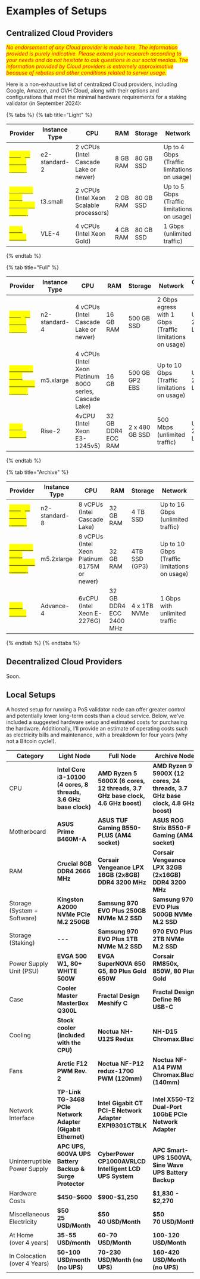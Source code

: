 # Examples of Setups

## Centralized Cloud Providers

_<mark style="color:red;">No endorsement of any Cloud provider is made here. The information provided is purely indicative. Please extend your research according to your needs and do not hesitate to ask questions in our social medias. The information provided by Cloud providers is extremely approximative because of rebates and other conditions related to server usage.</mark>_&#x20;

Here is a non-exhaustive list of centralized Cloud providers, including Google, Amazon, and OVH Cloud, along with their options and configurations that meet the minimal hardware requirements for a staking validator (in September 2024):

{% tabs %}
{% tab title="Light" %}
<table data-view="cards" data-full-width="true"><thead><tr><th>Provider</th><th>Instance Type</th><th>CPU</th><th>RAM</th><th>Storage</th><th>Network</th><th>Operating System</th><th>Price</th></tr></thead><tbody><tr><td><a href="https://cloud.google.com/"><mark style="color:yellow;"><strong>Google Cloud (GCP)</strong></mark></a></td><td>e2-standard-2</td><td>2 vCPUs (Intel Cascade Lake or newer)</td><td>8 GB RAM</td><td>80 GB SSD</td><td>Up to 4 Gbps (Traffic limitations on usage)</td><td>Ubuntu 20.04 LTS</td><td>$30-35/month</td></tr><tr><td><a href="https://aws.amazon.com/"><mark style="color:yellow;"><strong>Amazon Web Services (AWS)</strong></mark></a></td><td>t3.small</td><td>2 vCPUs (Intel Xeon Scalable processors)</td><td>2 GB RAM</td><td>80 GB SSD</td><td>Up to 5 Gbps (Traffic limitations on usage)</td><td>Ubuntu 20.04 LTS</td><td>$11-15/month</td></tr><tr><td><a href="https://www.ovhcloud.com/"><mark style="color:yellow;"><strong>OVH Cloud</strong></mark></a></td><td>VLE-4</td><td>4 vCPUs (Intel Xeon Gold)</td><td>4 GB RAM</td><td>80 GB SSD</td><td> 1 Gbps (unlimited traffic)</td><td>Ubuntu 20.04 LTS</td><td>$10-12/month</td></tr></tbody></table>
{% endtab %}

{% tab title="Full" %}
<table data-view="cards" data-full-width="true"><thead><tr><th>Provider</th><th>Instance Type</th><th>CPU</th><th>RAM</th><th>Storage</th><th>Network</th><th>Operating System</th><th>Price</th></tr></thead><tbody><tr><td><a href="https://cloud.google.com/"><mark style="color:yellow;"><strong>Google Cloud (GCP)</strong></mark></a></td><td>n2-standard-4</td><td>4 vCPUs (Intel Cascade Lake or newer)</td><td>16 GB RAM</td><td>500 GB SSD</td><td>2 Gbps egress with 1 Gbps (Traffic limitations on usage)</td><td>Ubuntu 20.04 LTS</td><td>$100-200/month</td></tr><tr><td><a href="https://aws.amazon.com/"><mark style="color:yellow;"><strong>Amazon Web Services (AWS)</strong></mark></a></td><td>m5.xlarge</td><td>4 vCPUs (Intel Xeon Platinum 8000 series, Cascade Lake)</td><td>16 GB</td><td>500 GB GP2 EBS</td><td>Up to 10 Gbps (Traffic limitations on usage)</td><td>Ubuntu 20.04 LTS</td><td>$100-200/month</td></tr><tr><td><a href="https://www.ovhcloud.com/"><mark style="color:yellow;"><strong>OVH Cloud</strong></mark></a></td><td>Rise-2</td><td>4vCPU (Intel Xeon E3-1245v5)</td><td>32 GB DDR4 ECC RAM</td><td>2 x 480 GB SSD</td><td>500 Mbps (unlimited traffic)</td><td>Ubuntu 20.04 LTS</td><td>$90-110/month</td></tr></tbody></table>
{% endtab %}

{% tab title="Archive" %}
<table data-view="cards" data-full-width="true"><thead><tr><th>Provider</th><th>Instance Type</th><th>CPU</th><th>RAM</th><th>Storage</th><th>Network</th><th>Operating System</th><th>Price</th></tr></thead><tbody><tr><td><a href="https://cloud.google.com/"><mark style="color:yellow;"><strong>Google Cloud (GCP)</strong></mark></a></td><td>n2-standard-8</td><td>8 vCPUs (Intel Cascade Lake)</td><td>32 GB RAM</td><td>4 TB SSD</td><td>Up to 16 Gbps (unlimited traffic)</td><td>Ubuntu 20.04 LTS</td><td>$800-1000/month</td></tr><tr><td><a href="https://aws.amazon.com/"><mark style="color:yellow;"><strong>Amazon Web Services (AWS)</strong></mark></a></td><td>m5.2xlarge</td><td>8 vCPUs (Intel Xeon Platinum 8175M or newer)</td><td>32 GB RAM</td><td>4TB SSD (GP3)</td><td>Up to 10 Gbps (Traffic limitations on usage)</td><td>Ubuntu 20.04 LTS</td><td>$700-900/month</td></tr><tr><td><a href="https://www.ovhcloud.com/"><mark style="color:yellow;"><strong>OVH Cloud</strong></mark></a></td><td>Advance-4</td><td>6vCPU (Intel Xeon E-2276G)</td><td>32 GB DDR4 ECC 2400 MHz</td><td>4 x 1TB NVMe</td><td>1 Gbps with unlimited traffic</td><td>Ubuntu 20.04 LTS</td><td>$200-400/month</td></tr></tbody></table>
{% endtab %}
{% endtabs %}

## Decentralized Cloud Providers

Soon.

## Local Setups

A hosted setup for running a PoS validator node can offer greater control and potentially lower long-term costs than a cloud service. Below, we've included a suggested hardware setup and estimated costs for purchasing the hardware. Additionally, I’ll provide an estimate of operating costs such as electricity bills and maintenance, with a breakdown for four years (why not a Bitcoin cycle!).

<table><thead><tr><th width="174">Category</th><th width="191">Light Node</th><th width="193">Full Node</th><th>Archive Node</th></tr></thead><tbody><tr><td>CPU</td><td><strong>Intel Core i3-10100 (4 cores, 8 threads, 3.6 GHz base clock)</strong></td><td><strong>AMD Ryzen 5 5600X (6 cores, 12 threads, 3.7 GHz base clock, 4.6 GHz boost)</strong></td><td><strong>AMD Ryzen 9 5900X (12 cores, 24 threads, 3.7 GHz base clock, 4.8 GHz boost)</strong></td></tr><tr><td>Motherboard</td><td><strong>ASUS Prime B460M-A</strong></td><td><strong>ASUS TUF Gaming B550-PLUS (AM4 socket)</strong></td><td><strong>ASUS ROG Strix B550-F Gaming (AM4 socket)</strong></td></tr><tr><td>RAM</td><td><strong>Crucial 8GB DDR4 2666 MHz</strong></td><td><strong>Corsair Vengeance LPX 16GB (2x8GB) DDR4 3200 MHz</strong></td><td><strong>Corsair Vengeance LPX 32GB (2x16GB) DDR4 3200 MHz</strong></td></tr><tr><td>Storage (System + Software)</td><td><strong>Kingston A2000 NVMe PCIe M.2 250GB</strong></td><td><strong>Samsung 970 EVO Plus 250GB NVMe M.2 SSD</strong></td><td><strong>Samsung 970 EVO Plus 500GB NVMe M.2 SSD</strong></td></tr><tr><td>Storage (Staking)</td><td><strong>---</strong></td><td><strong>Samsung 970 EVO Plus 1TB NVMe M.2 SSD</strong></td><td><strong>970 EVO Plus 2TB NVMe M.2 SSD</strong></td></tr><tr><td>Power Supply Unit (PSU)</td><td><strong>EVGA 500 W1, 80+ WHITE 500W</strong></td><td><strong>EVGA SuperNOVA 650 G5, 80 Plus Gold 650W</strong></td><td><strong>Corsair RM850x, 850W, 80 Plus Gold</strong></td></tr><tr><td>Case</td><td><strong>Cooler Master MasterBox Q300L</strong></td><td><strong>Fractal Design Meshify C</strong></td><td><strong>Fractal Design Define R6 USB-C</strong></td></tr><tr><td>Cooling</td><td><strong>Stock cooler (included with the CPU)</strong></td><td><strong>Noctua NH-U12S Redux</strong></td><td><strong>NH-D15 Chromax.Black</strong></td></tr><tr><td>Fans</td><td><strong>Arctic F12 PWM Rev. 2</strong></td><td><strong>Noctua NF-P12 redux-1700 PWM (120mm)</strong></td><td><strong>Noctua NF-A14 PWM Chromax.Black (140mm)</strong></td></tr><tr><td>Network Interface</td><td><strong>TP-Link TG-3468 PCIe Network Adapter (Gigabit Ethernet)</strong></td><td><strong>Intel Gigabit CT PCI-E Network Adapter EXPI9301CTBLK</strong></td><td><strong>Intel X550-T2 Dual-Port 10GbE PCIe Network Adapter</strong></td></tr><tr><td>Uninterruptible Power Supply</td><td><strong>APC UPS, 600VA UPS Battery Backup &#x26; Surge Protector</strong></td><td><strong>CyberPower CP1000AVRLCD Intelligent LCD UPS System</strong></td><td><strong>APC Smart-UPS 1500VA, Sine Wave UPS Battery Backup</strong></td></tr><tr><td>Hardware Costs</td><td><strong>$450-$600</strong></td><td><strong>$900-$1,250</strong></td><td><strong>$1,830 - $2,270</strong></td></tr><tr><td>Miscellaneous<br>Electricity</td><td><strong>$50</strong><br><strong>25 USD/Month</strong></td><td><strong>$50</strong><br><strong>40 USD/Month</strong></td><td><strong>$50</strong><br><strong>70 USD/Month</strong></td></tr><tr><td>At Home <br>(over 4 years)</td><td><strong>35-55 USD/month</strong></td><td><strong>60-70 USD/Month</strong></td><td><strong>100-120 USD/Month</strong></td></tr><tr><td>In Colocation<br>(over 4 Years)</td><td><strong>50-100 USD/month (no UPS)</strong></td><td><strong>70-230 USD/Month (no UPS)</strong></td><td><strong>160-420 USD/Month (no UPS)</strong></td></tr></tbody></table>

